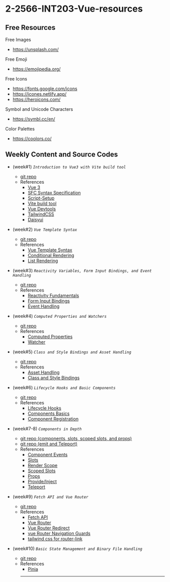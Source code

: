 # 2-2566-INT203-Vue-resources

## Free Resources

Free Images

- https://unsplash.com/

Free Emoji

- https://emojipedia.org/

Free Icons

- https://fonts.google.com/icons
- https://icones.netlify.app/
- https://heroicons.com/

Symbol and Unicode Characters

- https://symbl.cc/en/

Color Palettes

- https://coolors.co/

## Weekly Content and Source Codes

- (week#1) _`Introduction to Vue3 with Vite build tool`_
  - [git repo](https://github.com/umaporn-sup/counter-app.git)
  - References
    - [Vue 3](https://v3.vuejs.org/)
    - [SFC Syntax Specification](https://vuejs.org/api/sfc-spec.html)
    - [Script-Setup](https://v3.vuejs.org/api/sfc-script-setup.html#basic-syntax)
    - [Vite build tool](https://vitejs.dev/)
    - [Vue Devtools](https://devtools.vuejs.org/guide/installation.html)
    - [TailwindCSS](https://tailwindcss.com/)
    - [Daisyui](https://daisyui.com/)
- (week#2) _`Vue Template Syntax`_

  - [git repo](https://github.com/umaporn-sup/2-2566-groupwork-app.git)
  - References
    - [Vue Template Syntax](https://vuejs.org/guide/essentials/template-syntax.html)
    - [Conditional Rendering](https://vuejs.org/guide/essentials/conditional.html)
    - [List Rendering](https://vuejs.org/guide/essentials/list.html)

- (week#3) _`Reactivity Variables, Form Input Bindings, and Event Handling`_

  - [git repo](https://github.com/umaporn-sup/2-2566-add-groupwork.git)
  - References
    - [Reactivity Fundamentals](https://vuejs.org/guide/essentials/reactivity-fundamentals.html)
    - [Form Input Bindings](https://vuejs.org/guide/essentials/forms.html)
    - [Event Handling](https://vuejs.org/guide/essentials/event-handling.html)

- (week#4) _`Computed Properties and Watchers`_

  - [git repo](https://github.com/umaporn-sup/paginate-search-sort-groupwork.git)
  - References
    - [Computed Properties](https://vuejs.org/guide/essentials/computed.html)
    - [Watcher](https://vuejs.org/guide/essentials/watchers.html)

- (week#5) _`Class and Style Bindings and Asset Handling`_

  - [git repo](https://github.com/umaporn-sup/user-preferences-groupwork.git)
  - References
    - [Asset Handling](https://vitejs.dev/guide/assets)
    - [Class and Style Bindings](https://vuejs.org/guide/essentials/class-and-style.html)

- (week#6) _`Lifecycle Hooks and Basic Components`_

  - [git repo](https://github.com/umaporn-sup/life-cycle-project.git)
  - References
    - [Lifecycle Hooks](https://vuejs.org/guide/essentials/lifecycle.html#lifecycle-hooks)
    - [Components Basics](https://vuejs.org/guide/essentials/component-basics.html)
    - [Component Registration](https://vuejs.org/guide/components/registration.html#component-registration)

- (week#7-8) _`Components in Depth`_

  - [git repo (components, slots, scoped slots, and props)](https://github.com/umaporn-sup/todo-comp-slot.git)
  - [git repo (emit and Teleport)](https://github.com/umaporn-sup/todo-emit-teleport.git)
  - References
    - [Component Events](https://vuejs.org/guide/components/events.html)
    - [Slots](https://vuejs.org/guide/components/slots.html)
    - [Render Scope](https://vuejs.org/guide/components/slots.html#render-scope)
    - [Scoped Slots](https://vuejs.org/guide/components/slots.html#scoped-slots)
    - [Props](https://vuejs.org/guide/components/props.html)
    - [Provide/Inject](https://vuejs.org/guide/components/provide-inject.html#provide-inject)
    - [Teleport](https://vuejs.org/guide/built-ins/teleport.html#teleport)

- (week#9) _`Fetch API and Vue Router`_

  - [git repo](https://github.com/umaporn-sup/todo-fetch.git)
  - References
    - [Fetch API](https://developer.mozilla.org/en-US/docs/Web/API/Fetch_API)
    - [Vue Router](https://router.vuejs.org/)
    - [Vue Router Redirect](https://router.vuejs.org/guide/essentials/redirect-and-alias.html#redirect-and-alias)
    - [vue Router Navigation Guards](https://router.vuejs.org/guide/advanced/navigation-guards.html)
    - [tailwind css for router-link](https://v3.router.vuejs.org/api/#linkactiveclass)

- (week#10) _`Basic State Management and Binary File Handling`_

  - [git repo](https://github.com/umaporn-sup/todo-state-binarypreview.git)
  - References
    - [Pinia](https://pinia.vuejs.org/)
    <hr/>

